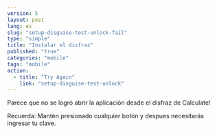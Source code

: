 ```yaml
---
version: 5
layout: post
lang: es
slug: "setup-disguise-test-unlock-fail"
type: "simple"
title: "Instalar el disfraz"
published: "true"
categories: "mobile"
tags: "mobile"
action: 
  - title: "Try Again"
    link: "setup-disguise-test-unlock"
---
```


Parece que no se logró abrir la aplicación desde el disfraz de Calculate!

Recuerda: Mantén presionado cualquier botón y despues necesitarás ingresar tu clave.

